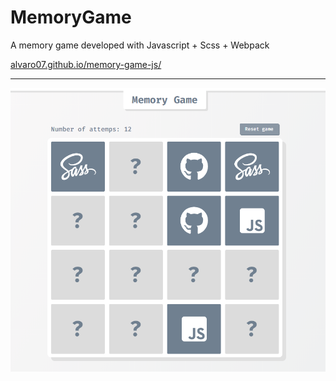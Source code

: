 # MemoryGame
A memory game developed with Javascript + Scss + Webpack

[alvaro07.github.io/memory-game-js/](https://alvaro07.github.io/memory-game-js/)

---

![alt text](memory-game.PNG "memory game")